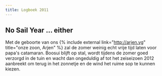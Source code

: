 ```yaml
---
title: Logboek 2011
---
```


## No Sail Year ... either

Met de geboorte van ons {% include external link="http://arjen.vg" title="onze zoon, Arjen" %} zal de zomer weinig echt vrije tijd laten voor papa's catamaran. Boosui blijft op stal, wordt tijdens de zomer goed verzorgd in de tuin en wacht dan ongeduldig af tot het zeiseizoen 2012 aanbreekt om terug in het zonnetje en de wind het ruime sop te kunnen kiezen.
 